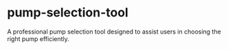 # pump-selection-tool
A professional pump selection tool designed to assist users in choosing the right pump efficiently.
